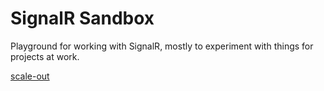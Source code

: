 # SignalR Sandbox

Playground for working with SignalR, mostly to experiment with things for projects at work.

[scale-out](scale-out)
